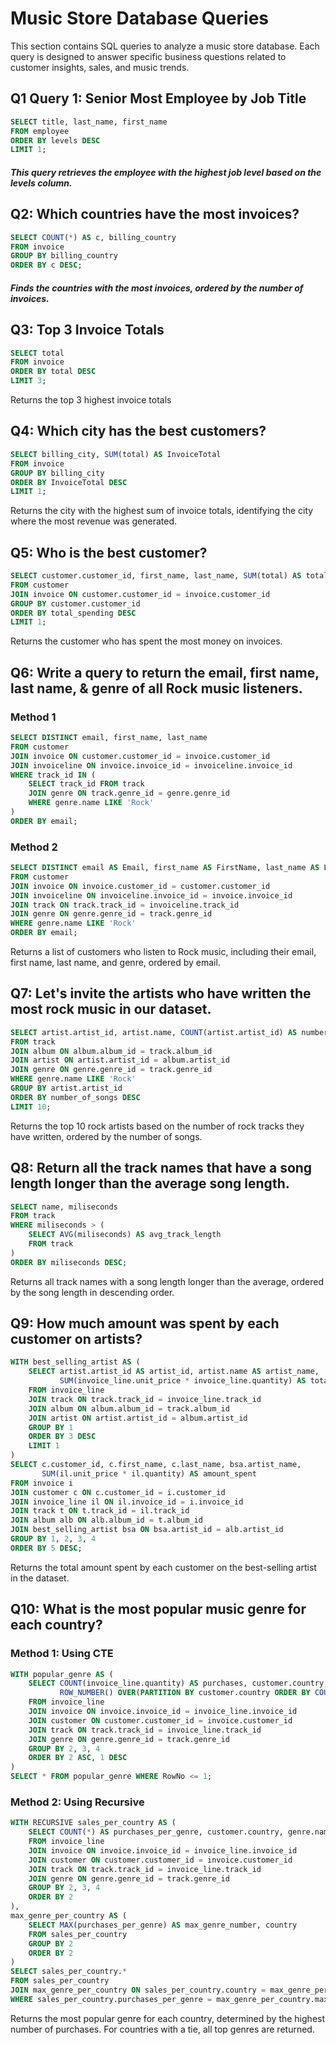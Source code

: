 # Music Store Database Queries

This section contains SQL queries to analyze a music store database. Each query is designed to answer specific business questions related to customer insights, sales, and music trends.

## Q1 Query 1: Senior Most Employee by Job Title
```sql
SELECT title, last_name, first_name 
FROM employee
ORDER BY levels DESC
LIMIT 1;
```
##### This query retrieves the employee with the highest job level based on the levels column.

## Q2: Which countries have the most invoices?

```sql
SELECT COUNT(*) AS c, billing_country 
FROM invoice
GROUP BY billing_country
ORDER BY c DESC;

```
##### Finds the countries with the most invoices, ordered by the number of invoices.

## Q3: Top 3 Invoice Totals

```sql
SELECT total 
FROM invoice
ORDER BY total DESC
LIMIT 3;
```
Returns the top 3 highest invoice totals

## Q4: Which city has the best customers?

```sql
SELECT billing_city, SUM(total) AS InvoiceTotal
FROM invoice
GROUP BY billing_city
ORDER BY InvoiceTotal DESC
LIMIT 1;
```
Returns the city with the highest sum of invoice totals, identifying the city where the most revenue was generated.

## Q5: Who is the best customer?

```sql
SELECT customer.customer_id, first_name, last_name, SUM(total) AS total_spending
FROM customer
JOIN invoice ON customer.customer_id = invoice.customer_id
GROUP BY customer.customer_id
ORDER BY total_spending DESC
LIMIT 1;
```
Returns the customer who has spent the most money on invoices.

## Q6: Write a query to return the email, first name, last name, & genre of all Rock music listeners.

### Method 1

```sql
SELECT DISTINCT email, first_name, last_name
FROM customer
JOIN invoice ON customer.customer_id = invoice.customer_id
JOIN invoiceline ON invoice.invoice_id = invoiceline.invoice_id
WHERE track_id IN (
    SELECT track_id FROM track
    JOIN genre ON track.genre_id = genre.genre_id
    WHERE genre.name LIKE 'Rock'
)
ORDER BY email;
```
### Method 2
```sql
SELECT DISTINCT email AS Email, first_name AS FirstName, last_name AS LastName, genre.name AS Name
FROM customer
JOIN invoice ON invoice.customer_id = customer.customer_id
JOIN invoiceline ON invoiceline.invoice_id = invoice.invoice_id
JOIN track ON track.track_id = invoiceline.track_id
JOIN genre ON genre.genre_id = track.genre_id
WHERE genre.name LIKE 'Rock'
ORDER BY email;
```
Returns a list of customers who listen to Rock music, including their email, first name, last name, and genre, ordered by email.

## Q7: Let's invite the artists who have written the most rock music in our dataset.

```sql
SELECT artist.artist_id, artist.name, COUNT(artist.artist_id) AS number_of_songs
FROM track
JOIN album ON album.album_id = track.album_id
JOIN artist ON artist.artist_id = album.artist_id
JOIN genre ON genre.genre_id = track.genre_id
WHERE genre.name LIKE 'Rock'
GROUP BY artist.artist_id
ORDER BY number_of_songs DESC
LIMIT 10;
```
Returns the top 10 rock artists based on the number of rock tracks they have written, ordered by the number of songs.

## Q8: Return all the track names that have a song length longer than the average song length.

```sql
SELECT name, miliseconds
FROM track
WHERE miliseconds > (
    SELECT AVG(miliseconds) AS avg_track_length
    FROM track
)
ORDER BY miliseconds DESC;
```
Returns all track names with a song length longer than the average, ordered by the song length in descending order.

## Q9: How much amount was spent by each customer on artists?

```sql
WITH best_selling_artist AS (
    SELECT artist.artist_id AS artist_id, artist.name AS artist_name, 
           SUM(invoice_line.unit_price * invoice_line.quantity) AS total_sales
    FROM invoice_line
    JOIN track ON track.track_id = invoice_line.track_id
    JOIN album ON album.album_id = track.album_id
    JOIN artist ON artist.artist_id = album.artist_id
    GROUP BY 1
    ORDER BY 3 DESC
    LIMIT 1
)
SELECT c.customer_id, c.first_name, c.last_name, bsa.artist_name, 
       SUM(il.unit_price * il.quantity) AS amount_spent
FROM invoice i
JOIN customer c ON c.customer_id = i.customer_id
JOIN invoice_line il ON il.invoice_id = i.invoice_id
JOIN track t ON t.track_id = il.track_id
JOIN album alb ON alb.album_id = t.album_id
JOIN best_selling_artist bsa ON bsa.artist_id = alb.artist_id
GROUP BY 1, 2, 3, 4
ORDER BY 5 DESC;
```
Returns the total amount spent by each customer on the best-selling artist in the dataset.

## Q10: What is the most popular music genre for each country?

### Method 1: Using CTE

```sql
WITH popular_genre AS (
    SELECT COUNT(invoice_line.quantity) AS purchases, customer.country, genre.name, genre.genre_id, 
           ROW_NUMBER() OVER(PARTITION BY customer.country ORDER BY COUNT(invoice_line.quantity) DESC) AS RowNo 
    FROM invoice_line 
    JOIN invoice ON invoice.invoice_id = invoice_line.invoice_id
    JOIN customer ON customer.customer_id = invoice.customer_id
    JOIN track ON track.track_id = invoice_line.track_id
    JOIN genre ON genre.genre_id = track.genre_id
    GROUP BY 2, 3, 4
    ORDER BY 2 ASC, 1 DESC
)
SELECT * FROM popular_genre WHERE RowNo <= 1;
```
### Method 2: Using Recursive
```sql
WITH RECURSIVE sales_per_country AS (
    SELECT COUNT(*) AS purchases_per_genre, customer.country, genre.name, genre.genre_id
    FROM invoice_line
    JOIN invoice ON invoice.invoice_id = invoice_line.invoice_id
    JOIN customer ON customer.customer_id = invoice.customer_id
    JOIN track ON track.track_id = invoice_line.track_id
    JOIN genre ON genre.genre_id = track.genre_id
    GROUP BY 2, 3, 4
    ORDER BY 2
),
max_genre_per_country AS (
    SELECT MAX(purchases_per_genre) AS max_genre_number, country
    FROM sales_per_country
    GROUP BY 2
    ORDER BY 2
)
SELECT sales_per_country.* 
FROM sales_per_country
JOIN max_genre_per_country ON sales_per_country.country = max_genre_per_country.country
WHERE sales_per_country.purchases_per_genre = max_genre_per_country.max_genre_number;
```
Returns the most popular genre for each country, determined by the highest number of purchases. For countries with a tie, all top genres are returned.

